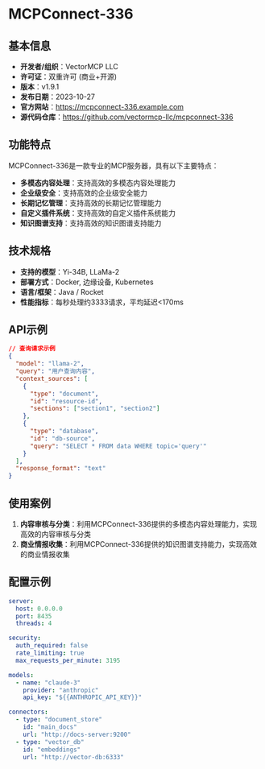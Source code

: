 # MCPConnect-336

## 基本信息

- **开发者/组织**：VectorMCP LLC
- **许可证**：双重许可 (商业+开源)
- **版本**：v1.9.1
- **发布日期**：2023-10-27
- **官方网站**：https://mcpconnect-336.example.com
- **源代码仓库**：https://github.com/vectormcp-llc/mcpconnect-336

## 功能特点

MCPConnect-336是一款专业的MCP服务器，具有以下主要特点：

- **多模态内容处理**：支持高效的多模态内容处理能力
- **企业级安全**：支持高效的企业级安全能力
- **长期记忆管理**：支持高效的长期记忆管理能力
- **自定义插件系统**：支持高效的自定义插件系统能力
- **知识图谱支持**：支持高效的知识图谱支持能力


## 技术规格

- **支持的模型**：Yi-34B, LLaMa-2
- **部署方式**：Docker, 边缘设备, Kubernetes
- **语言/框架**：Java / Rocket
- **性能指标**：每秒处理约3333请求，平均延迟<170ms

## API示例

```json
// 查询请求示例
{
  "model": "llama-2",
  "query": "用户查询内容",
  "context_sources": [
    {
      "type": "document",
      "id": "resource-id",
      "sections": ["section1", "section2"]
    },
    {
      "type": "database",
      "id": "db-source",
      "query": "SELECT * FROM data WHERE topic='query'"
    }
  ],
  "response_format": "text"
}
```

## 使用案例

1. **内容审核与分类**：利用MCPConnect-336提供的多模态内容处理能力，实现高效的内容审核与分类
2. **商业情报收集**：利用MCPConnect-336提供的知识图谱支持能力，实现高效的商业情报收集


## 配置示例

```yaml
server:
  host: 0.0.0.0
  port: 8435
  threads: 4

security:
  auth_required: false
  rate_limiting: true
  max_requests_per_minute: 3195

models:
  - name: "claude-3"
    provider: "anthropic"
    api_key: "${{ANTHROPIC_API_KEY}}"

connectors:
  - type: "document_store"
    id: "main_docs"
    url: "http://docs-server:9200"
  - type: "vector_db"
    id: "embeddings"
    url: "http://vector-db:6333"
```